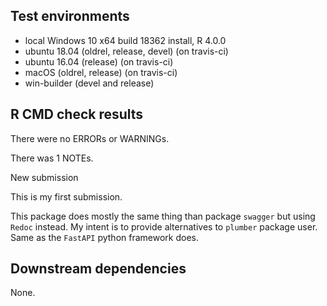 ## Test environments
* local Windows 10 x64 build 18362 install, R 4.0.0
* ubuntu 18.04 (oldrel, release, devel) (on travis-ci)
* ubuntu 16.04 (release) (on travis-ci)
* macOS (oldrel, release) (on travis-ci)
* win-builder (devel and release)

## R CMD check results
There were no ERRORs or WARNINGs.

There was 1 NOTEs.

New submission

This is my first submission.

This package does mostly the same thing than package
`swagger` but using `Redoc` instead. My intent is to
provide alternatives to `plumber` package user. Same
as the `FastAPI` python framework does.

## Downstream dependencies
None.
